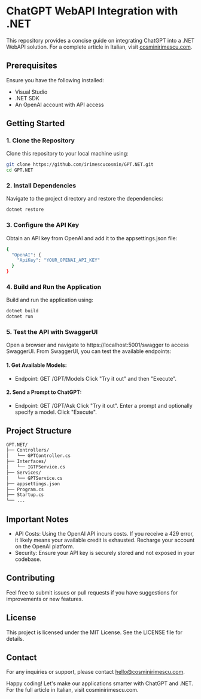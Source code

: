 # ChatGPT WebAPI Integration with .NET

This repository provides a concise guide on integrating ChatGPT into a .NET WebAPI solution. For a complete article in Italian, visit [cosminirimescu.com](https://cosminirimescu.com).

## Prerequisites

Ensure you have the following installed:
- Visual Studio
- .NET SDK
- An OpenAI account with API access

## Getting Started

### 1. Clone the Repository

Clone this repository to your local machine using:
```bash
git clone https://github.com/irimescucosmin/GPT.NET.git
cd GPT.NET
```

### 2. Install Dependencies
Navigate to the project directory and restore the dependencies:

```bash
dotnet restore
```

### 3. Configure the API Key
Obtain an API key from OpenAI and add it to the appsettings.json file:

```bash
{
  "OpenAI": {
    "ApiKey": "YOUR_OPENAI_API_KEY"
  }
}
```

### 4. Build and Run the Application
Build and run the application using:

```bash
dotnet build
dotnet run

```

### 5. Test the API with SwaggerUI
Open a browser and navigate to https://localhost:5001/swagger to access SwaggerUI.
From SwaggerUI, you can test the available endpoints:

#### 1. Get Available Models:

- Endpoint: GET /GPT/Models
Click "Try it out" and then "Execute".
#### 2. Send a Prompt to ChatGPT:

- Endpoint: GET /GPT/Ask
Click "Try it out".
Enter a prompt and optionally specify a model.
Click "Execute".


## Project Structure

```bash
GPT.NET/
├── Controllers/
│   └── GPTController.cs
├── Interfaces/
│   └── IGTPService.cs
├── Services/
│   └── GPTService.cs
├── appsettings.json
├── Program.cs
├── Startup.cs
└── ...
```

## Important Notes
- API Costs: Using the OpenAI API incurs costs. If you receive a 429 error, it likely means your available credit is exhausted. Recharge your account on the OpenAI platform.
- Security: Ensure your API key is securely stored and not exposed in your codebase.

## Contributing
Feel free to submit issues or pull requests if you have suggestions for improvements or new features.

## License

This project is licensed under the MIT License. See the LICENSE file for details.

## Contact
For any inquiries or support, please contact hello@cosminirimescu.com.

Happy coding! Let's make our applications smarter with ChatGPT and .NET. For the full article in Italian, visit cosminirimescu.com.